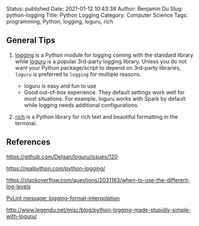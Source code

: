 Status: published
Date: 2021-01-12 10:43:38
Author: Benjamin Du
Slug: python-logging
Title: Python Logging
Category: Computer Science
Tags: programming, Python, logging, loguru, rich
## General Tips

1. [logging](http://www.legendu.net/misc/blog/python-logging-module/)
    is a Python module for logging coming with the standard library
    while
    [loguru](http://www.legendu.net/misc/blog/python-logging-made-stupidly-simple-with-loguru/)
    is a popular 3rd-party logging library.
    Unless you do not want your Python package/script to depend on 3rd-party libraries,
    `loguru` is preferred to `logging` for multiple reasons.

    - loguru is easy and fun to use 
    - Good out-of-box experience. They default settings work well for most situations. 
        For example,
        loguru works with Spark by default while logging needs additional configurations.

2. [rich](https://github.com/willmcgugan/rich)
    is a Python library for rich text and beautiful formatting in the terminal.

## References

https://github.com/Delgan/loguru/issues/120

https://realpython.com/python-logging/

https://stackoverflow.com/questions/2031163/when-to-use-the-different-log-levels

[PyLint message: logging-format-interpolation](https://stackoverflow.com/questions/34619790/pylint-message-logging-format-interpolation)

http://www.legendu.net/misc/blog/python-logging-made-stupidly-simple-with-loguru/